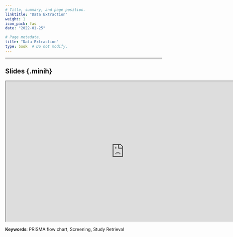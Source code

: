 ```yaml
---
# Title, summary, and page position.
linktitle: "Data Extraction"
weight: 1
icon_pack: fas
date: "2022-01-25"

# Page metadata.
title: "Data Extraction"
type: book  # Do not modify.
---
```


<style>
code{
  color: #2a7792;
}
.hljs{
  font-size: 16px
}
.minih{
  font-size: 1px;
  margin: 0px 0px 0px 0px;
}

.highlight {
    position: relative;
}
.highlight pre {
    padding: 15px;
}
.highlight-copy-btn {
    position: absolute;
    top: 7px;
    right: 7px;
    border: 0;
    border-radius: 4px;
    padding: 5px;
    font-size: 0.7em;
    line-height: 1.8;
    color: #fff;
    background-color: #777;
    min-width: 55px;
    text-align: center;
}
.highlight-copy-btn:hover {
    background-color: #666;
}
</style>

---


## Slides {.minih}

<iframe src="https://drive.google.com/file/d/1abeMi2SfTnIz3KNJ_Ts8yg6wm15bEJaJ/preview" width="757" height="452" allow="autoplay"></iframe>

**Keywords**: PRISMA flow chart, Screening, Study Retrieval

<style>
h1 {color: #2a7792;}
</style>


